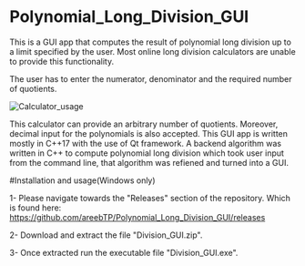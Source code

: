 # Polynomial_Long_Division_GUI
This is a GUI app that computes the result of polynomial long division up to a limit specified by the user. Most online long division calculators are unable to provide this functionality.

The user has to enter the numerator, denominator and the required number of quotients.

![Calculator_usage](https://user-images.githubusercontent.com/92602684/209638433-930a9261-1109-4113-aa55-a38f682b5be0.png)

This calculator can provide an arbitrary number of quotients. Moreover, decimal input for the polynomials is also accepted. This GUI app is written mostly in C++17 with the use of Qt framework. A backend algorithm was written in C++ to compute polynomial long division which took user input from the command line, that algorithm was refiened and turned into a GUI. 


#Installation and usage(Windows only)

1- Please navigate towards the "Releases" section of the repository. Which is found here:
https://github.com/areebTP/Polynomial_Long_Division_GUI/releases

2- Download and extract the file "Division_GUI.zip". 

3- Once extracted run the executable file "Division_GUI.exe".

